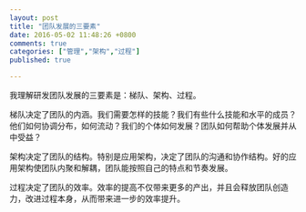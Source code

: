 ```yaml
---
layout: post
title: "团队发展的三要素"
date: 2016-05-02 11:48:26 +0800
comments: true
categories: ["管理","架构","过程"]
published: true

---
```


我理解研发团队发展的三要素是：梯队、架构、过程。

<!--more-->

梯队决定了团队的内涵。我们需要怎样的技能？我们有些什么技能和水平的成员？他们如何协调分布，如何流动？我们的个体如何发展？团队如何帮助个体发展并从中受益？

架构决定了团队的结构。特别是应用架构，决定了团队的沟通和协作结构。好的应用架构使团队内聚和解耦，团队能按照自己的特点和节奏发展。

过程决定了团队的效率。效率的提高不仅带来更多的产出，并且会释放团队创造力，改进过程本身，从而带来进一步的效率提升。


